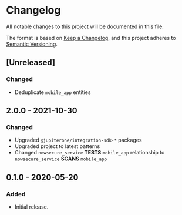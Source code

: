 # Changelog

All notable changes to this project will be documented in this file.

The format is based on [Keep a Changelog](https://keepachangelog.com/en/1.0.0/),
and this project adheres to
[Semantic Versioning](https://semver.org/spec/v2.0.0.html).

## [Unreleased]

### Changed

- Deduplicate `mobile_app` entities

## 2.0.0 - 2021-10-30

### Changed

- Upgraded `@jupiterone/integration-sdk-*` packages
- Upgraded project to latest patterns
- Changed `nowsecure_service` **TESTS** `mobile_app` relationship to
  `nowsecure_service` **SCANS** `mobile_app`

## 0.1.0 - 2020-05-20

### Added

- Initial release.
